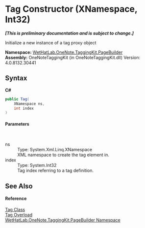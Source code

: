 # Tag Constructor (XNamespace, Int32)
 _**\[This is preliminary documentation and is subject to change.\]**_

Initialize a new instance of a tag proxy object

**Namespace:**&nbsp;<a href="56352230-71f2-f4b7-63a8-983965663af5">WetHatLab.OneNote.TaggingKit.PageBuilder</a><br />**Assembly:**&nbsp;OneNoteTaggingKit (in OneNoteTaggingKit.dll) Version: 4.0.8132.30441

## Syntax

**C#**<br />
``` C#
public Tag(
	XNamespace ns,
	int index
)
```


#### Parameters
&nbsp;<dl><dt>ns</dt><dd>Type: System.Xml.Linq.XNamespace<br />XML namespace to create the tag element in.</dd><dt>index</dt><dd>Type: System.Int32<br />Tag index referring to a tag definition.</dd></dl>

## See Also


#### Reference
<a href="f84aa4b9-4734-c115-b8ef-beb07a0254d1">Tag Class</a><br /><a href="668e8dcb-a41e-bb7c-b2e1-3a8546754486">Tag Overload</a><br /><a href="56352230-71f2-f4b7-63a8-983965663af5">WetHatLab.OneNote.TaggingKit.PageBuilder Namespace</a><br />